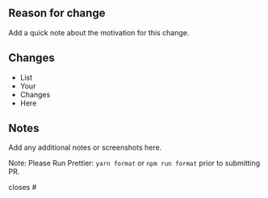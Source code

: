 ## Reason for change

Add a quick note about the motivation for this change.

## Changes

* List
* Your
* Changes
* Here

## Notes

Add any additional notes or screenshots here.

Note: Please Run Prettier: `yarn format` or `npm run format` prior to submitting PR.

closes #
